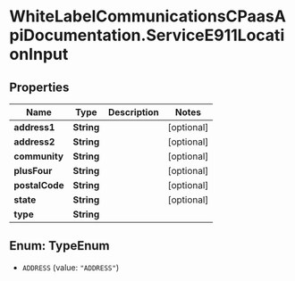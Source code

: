# WhiteLabelCommunicationsCPaasApiDocumentation.ServiceE911LocationInput

## Properties

Name | Type | Description | Notes
------------ | ------------- | ------------- | -------------
**address1** | **String** |  | [optional] 
**address2** | **String** |  | [optional] 
**community** | **String** |  | [optional] 
**plusFour** | **String** |  | [optional] 
**postalCode** | **String** |  | [optional] 
**state** | **String** |  | [optional] 
**type** | **String** |  | 



## Enum: TypeEnum


* `ADDRESS` (value: `"ADDRESS"`)




